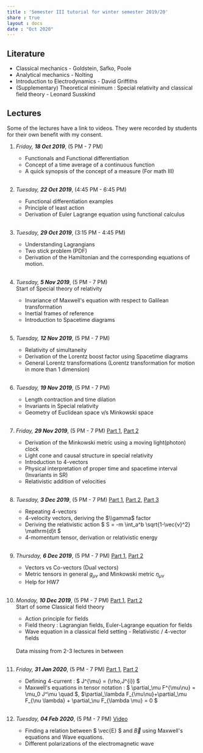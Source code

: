 ```yaml
---
title : 'Semester III tutorial for winter semester 2019/20'
share : true
layout : docs
date : "Oct 2020"
---
```


## Literature

- Classical mechanics - Goldstein, Safko, Poole
- Analytical mechanics - Nolting
- Introduction to Electrodynamics - David Griffiths
- (Supplementary) Theoretical minimum : Special relativity and classical field theory - Leonard Susskind

## Lectures

Some of the lectures have a link to videos. They were recorded by students for their own benefit with my consent.

1. *Friday, **18 Oct 2019***, (5 PM - 7 PM)
   
   - Functionals and Functional differentiation
   - Concept of a time average of a continuous function
   - A quick synopsis of the concept of a measure (For math III)
     <br> <br>

2. *Tuesday, **22 Oct 2019***, (4:45 PM - 6:45 PM)
   
   - Functional differentiation examples
   - Principle of least action
   - Derivation of Euler Lagrange equation using functional calculus
     <br> <br>

3. *Tuesday, **29 Oct 2019***, (3:15 PM - 4:45 PM)
   
   - Understanding Lagrangians
   - Two stick problem (PDF)
   - Derivation of the Hamiltonian and the corresponding equations of motion.
     <br> <br>

4. *Tuesday, **5 Nov 2019***, (5 PM - 7 PM) <br>
   Start of Special theory of relativity
   
   - Invariance of Maxwell's equation with respect to Galilean transformation
   - Inertial frames of reference
   - Introduction to Spacetime diagrams
     <br><br>

5. *Tuesday, **12 Nov 2019***, (5 PM - 7 PM)
   
   - Relativity of simultaneity
   - Derivation of the Lorentz boost factor using Spacetime diagrams
   - General Lorentz transformations (Lorentz transformation for motion in more than 1 dimension)
     <br><br>

6. *Tuesday, **19 Nov 2019***, (5 PM - 7 PM)
   
   - Length contraction and time dilation
   - Invariants in Special relativity
   - Geometry of Euclidean space v/s Minkowski space
     <br><br>

7. *Friday, **29 Nov 2019***, (5 PM - 7 PM)   [Part 1](https://www.youtube.com/watch?v=5r2iRfSlli0&list=PLie_Zxd9P-wGwW0skppjWbJUy7ifBbZPY&index=1), [Part 2](https://www.youtube.com/watch?v=UtRNJOvgbHo&list=PLie_Zxd9P-wGwW0skppjWbJUy7ifBbZPY&index=2)
   
   - Derivation of the Minkowski metric using a moving light(photon) clock
   - Light cone and causal structure in special relativity
   - Introduction to 4-vectors
   - Physical interpretation of proper time and spacetime interval (Invariants in SR)
   - Relativistic addition of velocities
   
   <br>

8. *Tuesday, **3 Dec 2019***, (5 PM - 7 PM) [Part 1](https://www.youtube.com/watch?v=YTD__GeSayc&list=PLie_Zxd9P-wGwW0skppjWbJUy7ifBbZPY&index=3), [Part 2](https://www.youtube.com/watch?v=iD-MZdrp5vw&list=PLie_Zxd9P-wGwW0skppjWbJUy7ifBbZPY&index=4), [Part 3](https://www.youtube.com/watch?v=FmS0Z5Ge4kA&list=PLie_Zxd9P-wGwW0skppjWbJUy7ifBbZPY&index=5)
   
   - Repeating 4-vectors
   - 4-velocity vectors, deriving the  $\\gamma$  factor
   - Deriving the relativistic action $ S = -m \\int_a^b \\sqrt{1-\\vec{v}^2} \\mathrm{d}t $
   - 4-momentum tensor, derivation or relativistic energy
   
   <br>

9. *Thursday, **6 Dec 2019***, (5 PM - 7 PM) [Part 1](https://www.youtube.com/watch?v=n2MYq7euHYc&list=PLie_Zxd9P-wGwW0skppjWbJUy7ifBbZPY&index=6), [Part 2](https://www.youtube.com/watch?v=eXMm3Tj8JUU&list=PLie_Zxd9P-wGwW0skppjWbJUy7ifBbZPY&index=7)
   
   - Vectors vs Co-vectors (Dual vectors)
   - Metric tensors in general $g_{\mu\nu}$ and Minkowski metric $\eta_{\mu\nu}$
   - Help for HW7

   <br>

10. *Monday, **10 Dec 2019***, (5 PM - 7 PM) [Part 1](https://www.youtube.com/watch?v=-wPrmkJzxDA&list=PLie_Zxd9P-wGwW0skppjWbJUy7ifBbZPY&index=8), [Part 2](https://www.youtube.com/watch?v=Lw5MKxqBWPY&list=PLie_Zxd9P-wGwW0skppjWbJUy7ifBbZPY&index=9) <br>
    Start of some Classical field theory
       - Action principle for fields
       -  Field theory : Lagrangian fields, Euler-Lagrange equation for fields
       - Wave equation in a classical field setting
        - Relativistic / 4-vector fields
     
     <br>
     Data missing from 2-3 lectures in between
     <br>
     <br>

11. *Friday, **31 Jan 2020***, (5 PM - 7 PM) [Part 1](https://www.youtube.com/watch?v=g24OmdduSvc&list=PLie_Zxd9P-wGwW0skppjWbJUy7ifBbZPY&index=10), [Part 2](https://www.youtube.com/watch?v=uYylVt8t5Yw&list=PLie_Zxd9P-wGwW0skppjWbJUy7ifBbZPY&index=11)
   
       - Defining 4-current : $ J^{\mu} = (\rho,J^{i}) $
       - Maxwell's equations in tensor notation : $ \partial_\mu F^{\mu\nu} = \mu_0 J^\mu \quad $, $\partial_\lambda F_{\mu\nu}+\partial_\mu F_{\nu \lambda} + \partial_\nu F_{\lambda \mu} = 0 $
     
     <br>

12. *Tuesday, **04 Feb 2020***, (5 PM - 7 PM) [Video](https://www.youtube.com/watch?v=g24OmdduSvc&list=PLie_Zxd9P-wGwW0skppjWbJUy7ifBbZPY&index=12)
   
       - Finding a relation between $ \vec{E} $ and $\vec{B}$ using Maxwell's equations and Wave equations.
       - Different polarizations of the electromagnetic wave
